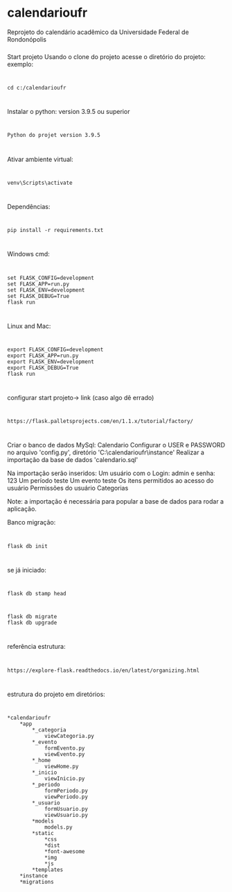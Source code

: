 # calendarioufr
Reprojeto do calendário acadêmico da Universidade Federal de Rondonópolis
###
Start projeto
Usando o clone do projeto acesse o diretório do projeto:
exemplo: 
#
	cd c:/calendarioufr
#
Instalar o python: version 3.9.5 ou superior
#
	Python do projet version 3.9.5
#
Ativar ambiente virtual:
#
	venv\Scripts\activate
#
Dependências: 
#
	pip install -r requirements.txt
#
Windows cmd:
# 
	set FLASK_CONFIG=development
	set FLASK_APP=run.py
	set FLASK_ENV=development
	set FLASK_DEBUG=True 
	flask run
#
Linux and Mac:
# 
	export FLASK_CONFIG=development
	export FLASK_APP=run.py
	export FLASK_ENV=development
	export FLASK_DEBUG=True
	flask run
#
configurar start projeto-> link (caso algo dê errado)
#
	https://flask.palletsprojects.com/en/1.1.x/tutorial/factory/
#

Criar o banco de dados MySql: Calendario
Configurar o USER e PASSWORD no arquivo 'config.py', diretório 'C:\calendarioufr\instance'
Realizar a importação da base de dados 'calendario.sql'

Na importação serão inseridos:
Um usuário com o Login: admin e senha: 123
Um período teste
Um evento teste
Os itens permitidos ao acesso do usuário
Permissões do usuário
Categorias

Note: a importação é necessária para popular a base de dados para rodar a aplicação.

Banco migração:
#
	flask db init
#
se já iniciado:
#
	flask db stamp head
#
	flask db migrate
	flask db upgrade
#
referência estrutura:
#
	https://explore-flask.readthedocs.io/en/latest/organizing.html
#
estrutura do projeto em diretórios:
#
	*calendarioufr
		*app
			*_categoria
				viewCategoria.py
			*_evento
				formEvento.py
				viewEvento.py
			*_home
				viewHome.py
			*_inicio
				viewInicio.py
			*_periodo
				formPeriodo.py
				viewPeriodo.py
			*_usuario
				formUsuario.py
				viewUsuario.py
			*models
				models.py
			*static
				*css
				*dist
				*font-awesome
				*img
				*js
			*templates
		*instance
		*migrations
#